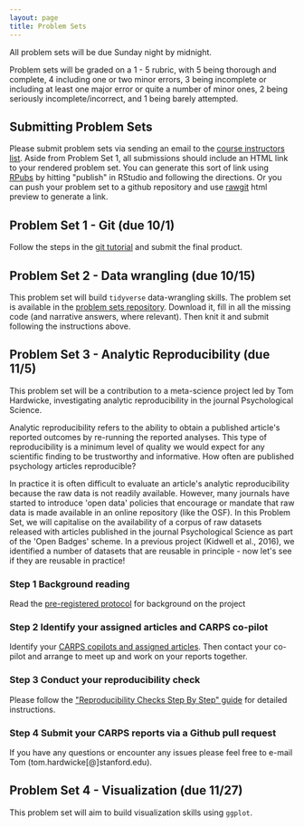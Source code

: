 ```yaml
---
layout: page
title: Problem Sets
---
```


All problem sets will be due Sunday night by midnight.

Problem sets will be graded on a 1 - 5 rubric, with 5 being thorough and complete, 4 including one or two minor errors, 3 being incomplete or including at least one major error or quite a number of minor ones, 2 being seriously incomplete/incorrect, and 1 being barely attempted.

## Submitting Problem Sets

Please submit problem sets via sending an email to the [course instructors list](mailto://psych251-aut1718-staff@lists.stanford.edu). Aside from Problem Set 1, all submissions should include an HTML link to your rendered problem set. You can generate this sort of link using [RPubs](http://rpubs.com) by hitting "publish" in RStudio and following the directions. Or you can push your problem set to a github repository and use [rawgit](https://rawgit.com/) html preview to generate a link.

## Problem Set 1 - Git (due 10/1)

Follow the steps in the [git tutorial](https://docs.google.com/document/d/1HSXY9LVoorPweLPBn5LkDUDSwA1ST_pGCkWxc47b_rw/edit#heading=h.y4i1ok9i1v35) and submit the final product.

## Problem Set 2 - Data wrangling (due 10/15)

This problem set will build `tidyverse` data-wrangling skills. The problem set is available in the [problem sets repository](https://github.com/psych251/problem_sets). Download it, fill in all the missing code (and narrative answers, where relevant). Then knit it and submit following the instructions above.

## Problem Set 3 - Analytic Reproducibility (due 11/5)

This problem set will be a contribution to a meta-science project led by Tom Hardwicke, investigating analytic reproducibility in the journal Psychological Science.

Analytic reproducibility refers to the ability to obtain a published article's reported outcomes by re-running the reported analyses. This type of reproducibility is a minimum level of quality we would expect for any scientific finding to be trustworthy and informative. How often are published psychology articles reproducible?

In practice it is often difficult to evaluate an article's analytic reproducibility because the raw data is not readily available. However, many journals have started to introduce 'open data' policies that encourage or mandate that raw data is made available in an online repository (like the OSF). In this Problem Set, we will capitalise on the availability of a corpus of raw datasets released with articles published in the journal Psychological Science as part of the 'Open Badges' scheme. In a previous project (Kidwell et al., 2016), we identified a number of datasets that are reusable in principle - now let's see if they are reusable in practice!

### Step 1 Background reading
Read the [pre-registered protocol](https://osf.io/t5x7f/) for background on the project

### Step 2 Identify your assigned articles and CARPS co-pilot

Identify your [CARPS copilots and assigned articles](https://docs.google.com/spreadsheets/d/10cCnqzI7g7URJy3fErgUAK3orzaV1llHn_U507gr-B0/edit?usp=sharing). Then contact your co-pilot and arrange to meet up and work on your reports together.

### Step 3 Conduct your reproducibility check
Please follow the ["Reproducibility Checks Step By Step" guide](http://rpubs.com/tommetascience/CARPS) for detailed instructions.

### Step 4 Submit your CARPS reports via a Github pull request

If you have any questions or encounter any issues please feel free to e-mail Tom (tom.hardwicke[@]stanford.edu).

## Problem Set 4 - Visualization (due 11/27)

This problem set will aim to build visualization skills using `ggplot`.
